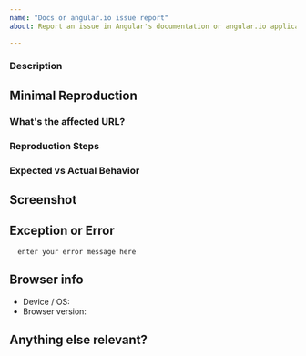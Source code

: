 ```yaml
---
name: "Docs or angular.io issue report"
about: Report an issue in Angular's documentation or angular.io application

---
```

<!--
  Please search open and closed issues before submitting a new one.
  Existing issues often contain information about workarounds, resolution, or progress updates.
-->

### Description


## Minimal Reproduction


### What's the affected URL?


### Reproduction Steps


### Expected vs Actual Behavior


## Screenshot


## Exception or Error
```
  enter your error message here
```


## Browser info
* Device / OS: 
* Browser version:


## Anything else relevant?
